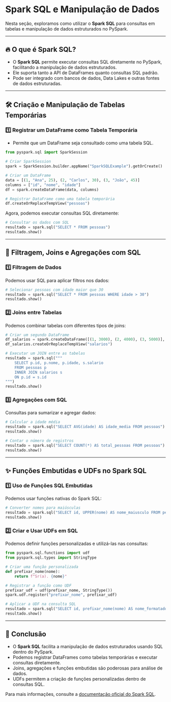 # Spark SQL e Manipulação de Dados

Nesta seção, exploramos como utilizar o **Spark SQL** para consultas em tabelas e manipulação de dados estruturados no PySpark.

---

## 🔥 **O que é Spark SQL?**

- O **Spark SQL** permite executar consultas SQL diretamente no PySpark, facilitando a manipulação de dados estruturados.
- Ele suporta tanto a API de DataFrames quanto consultas SQL padrão.
- Pode ser integrado com bancos de dados, Data Lakes e outras fontes de dados estruturadas.

---

## 🛠 **Criação e Manipulação de Tabelas Temporárias**

### 1️⃣ **Registrar um DataFrame como Tabela Temporária**
- Permite que um DataFrame seja consultado como uma tabela SQL.

```python
from pyspark.sql import SparkSession

# Criar SparkSession
spark = SparkSession.builder.appName("SparkSQLExample").getOrCreate()

# Criar um DataFrame
data = [(1, "Ana", 25), (2, "Carlos", 30), (3, "João", 45)]
columns = ["id", "nome", "idade"]
df = spark.createDataFrame(data, columns)

# Registrar DataFrame como uma tabela temporária
df.createOrReplaceTempView("pessoas")
```

Agora, podemos executar consultas SQL diretamente:

```python
# Consultar os dados com SQL
resultado = spark.sql("SELECT * FROM pessoas")
resultado.show()
```

---

## 🔗 **Filtragem, Joins e Agregações com SQL**

### 1️⃣ **Filtragem de Dados**
Podemos usar SQL para aplicar filtros nos dados:

```python
# Selecionar pessoas com idade maior que 30
resultado = spark.sql("SELECT * FROM pessoas WHERE idade > 30")
resultado.show()
```

### 2️⃣ **Joins entre Tabelas**
Podemos combinar tabelas com diferentes tipos de joins:

```python
# Criar um segundo DataFrame
df_salarios = spark.createDataFrame([(1, 3000), (2, 4000), (3, 5000)], ["id", "salario"])
df_salarios.createOrReplaceTempView("salarios")

# Executar um JOIN entre as tabelas
resultado = spark.sql("""
    SELECT p.id, p.nome, p.idade, s.salario
    FROM pessoas p
    INNER JOIN salarios s
    ON p.id = s.id
""")
resultado.show()
```

### 3️⃣ **Agregações com SQL**
Consultas para sumarizar e agregar dados:

```python
# Calcular a idade média
resultado = spark.sql("SELECT AVG(idade) AS idade_media FROM pessoas")
resultado.show()
```

```python
# Contar o número de registros
resultado = spark.sql("SELECT COUNT(*) AS total_pessoas FROM pessoas")
resultado.show()
```

---

## ✨ **Funções Embutidas e UDFs no Spark SQL**

### 1️⃣ **Uso de Funções SQL Embutidas**
Podemos usar funções nativas do Spark SQL:

```python
# Converter nomes para maiúsculas
resultado = spark.sql("SELECT id, UPPER(nome) AS nome_maiusculo FROM pessoas")
resultado.show()
```

### 2️⃣ **Criar e Usar UDFs em SQL**
Podemos definir funções personalizadas e utilizá-las nas consultas:

```python
from pyspark.sql.functions import udf
from pyspark.sql.types import StringType

# Criar uma função personalizada
def prefixar_nome(nome):
    return f"Sr(a). {nome}"

# Registrar a função como UDF
prefixar_udf = udf(prefixar_nome, StringType())
spark.udf.register("prefixar_nome", prefixar_udf)

# Aplicar a UDF na consulta SQL
resultado = spark.sql("SELECT id, prefixar_nome(nome) AS nome_formatado FROM pessoas")
resultado.show()
```

---

## 📄 **Conclusão**

- O **Spark SQL** facilita a manipulação de dados estruturados usando SQL dentro do PySpark.
- Podemos registrar DataFrames como tabelas temporárias e executar consultas diretamente.
- Joins, agregações e funções embutidas são poderosas para análise de dados.
- UDFs permitem a criação de funções personalizadas dentro de consultas SQL.

Para mais informações, consulte a [documentação oficial do Spark SQL](https://spark.apache.org/docs/latest/sql-programming-guide.html).

